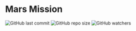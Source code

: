 # Mars Mission 
![GitHub last commit](https://img.shields.io/github/last-commit/anaghakarurkar/MelodyMarsMission?style=plastic) ![GitHub repo size](https://img.shields.io/github/repo-size/anaghakarurkar/MelodyMarsMission) ![GitHub watchers](https://img.shields.io/github/watchers/anaghakarurkar/MelodyMarsMission)

